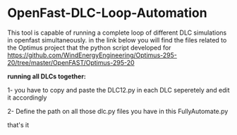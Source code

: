 # OpenFast-DLC-Loop-Automation
This tool is capable of running a complete loop of different DLC simulations in openfast simultaneously.
in the link below you will find the files related to the Optimus project that the python script developed for
https://github.com/WindEnergyEngineering/Optimus-295-20/tree/master/OpenFAST/Optimus-295-20

**running all DLCs together:**

1- you have to copy and paste the DLC12.py in each DLC seperetely and edit it accordingly

2- Define the path on all those dlc.py files you have in this FullyAutomate.py

that's it
